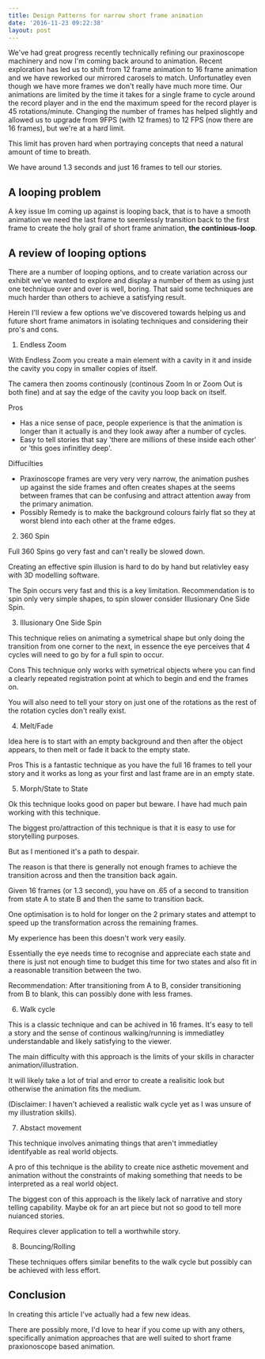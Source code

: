 ```yaml
---
title: Design Patterns for narrow short frame animation
date: '2016-11-23 09:22:38'
layout: post
---
```

We've had great progress recently technically refining our praxinoscope machinery and now I'm coming back around to animation. Recent exploration has led us to shift from 12 frame animation to 16 frame animation and we have reworked our mirrored carosels to match. Unfortunatley even though we have more frames we don't really have much more time. Our animations are limited by the time it takes for a single frame to cycle around the record player and in the end the maximum speed for the record player is 45 rotations/minute. Changing the number of frames has helped slightly and allowed us to upgrade from 9FPS (with 12 frames) to 12 FPS (now there are 16 frames), but we're at a hard limit.

This limit has proven hard when portraying concepts that need a natural amount of time to breath. 

We have around 1.3 seconds and just 16 frames to tell our stories. 

## A looping problem

A key issue Im coming up against is looping back, that is to have a smooth animation we need the last frame to seemlessly transition back to the first frame to create the holy grail of short frame animation, **the continious-loop**.

## A review of looping options

There are a number of looping options, and to create variation across our exhibit we've wanted to explore and display a number of them as using just one technique over and over is well, boring. That said some techniques are much harder than others to achieve a satisfying result.

Herein I'll review a few options we've discovered towards helping us and future short frame animators in isolating techniques and considering their pro's and cons.

1. Endless Zoom

With Endless Zoom you create a main element with a cavity in it and inside the cavity you copy in smaller copies of itself. 

The camera then zooms continously (continous Zoom In or Zoom Out is both fine) and at say the edge of the cavity you loop back on itself.

Pros
- Has a nice sense of pace, people experience is that the animation is longer than it actually is and they look away after a number of cycles. 
- Easy to tell stories that say 'there are millions of these inside each other' or 'this goes infinitley deep'.

Diffucilties
- Praxinoscope frames are very very very narrow, the animation pushes up against the side frames and often creates shapes at the seems between frames that can be confusing and attract attention away from the primary animation.
- Possibly Remedy is to make the background colours fairly flat so they at worst blend into each other at the frame edges.

2. 360 Spin

Full 360 Spins go very fast and can't really be slowed down.

Creating an effective spin illusion is hard to do by hand but relativley easy with 3D modelling software.

The Spin occurs very fast and this is a key limitation.
Recommendation is to spin only very simple shapes, to spin slower consider Illusionary One Side Spin.

3. Illusionary One Side Spin 

This technique relies on animating a symetrical shape but only doing the transition from one corner to the next, in essence the eye perceives that 4 cycles will need to go by for a full spin to occur.

Cons
This technique only works with symetrical objects where you can find a clearly repeated registration point at which to begin and end the frames on. 

You will also need to tell your story on just one of the rotations as the rest of the rotation cycles don't really exist.

4. Melt/Fade

Idea here is to start with an empty background and then after the object appears, to then melt or fade it back to the empty state.

Pros
This is a fantastic technique as you have the full 16 frames to tell your story and it works as long as your first and last frame are in an empty state.

5. Morph/State to State

Ok this technique looks good on paper but beware.
I have had much pain working with this technique.

The biggest pro/attraction of this technique is that it is easy to use for storytelling purposes.

But as I mentioned it's a path to despair.

The reason is that there is generally not enough frames to achieve the transition across and then the transition back again.

Given 16 frames (or 1.3 second), you have on .65 of a second to transition from state A to state B and then the same to transition back.

One optimisation is to hold for longer on the 2 primary states and attempt to speed up the transformation across the remaining frames. 

My experience has been this doesn't work very easily.

Essentially the eye needs time to recognise and appreciate each state and there is just not enough time to budget this time for two states and also fit in a reasonable transition between the two.

Recommendation:
After transitioning from A to B, consider transitioning from B to blank, this can possibly done with less frames.


6. Walk cycle

This is a classic technique and can be achived in 16 frames.
It's easy to tell a story and the sense of continous walking/running is immediatley understandable and likely satisfying to the viewer. 

The main difficulty with this approach is the limits of your skills in character animation/illustration. 

It will likely take a lot of trial and error to create a realisitic look but otherwise the animation fits the medium.

(Disclaimer: I haven't achieved a realistic walk cycle yet as I was unsure of my illustration skills).

7. Abstact movement

This technique involves animating things that aren't immediatley identifyable as real world objects.

A pro of this technique is the ability to create nice asthetic movement and animation without the constraints of making something that needs to be interpreted as a real world object.

The biggest con of this approach is the likely lack of narrative and story telling capability. Maybe ok for an art piece but not so good to tell more nuianced stories.

Requires clever application to tell a worthwhile story.

8. Bouncing/Rolling

These techniques offers similar benefits to the walk cycle but possibly can be achieved with less effort.


## Conclusion

In creating this article I've actually had a few new ideas.

There are possibly more, I'd love to hear if you come up with any others, specifically animation approaches that are well suited to short frame praxionoscope based animation.